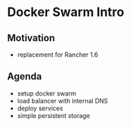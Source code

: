 # Docker Swarm Intro

## Motivation

- replacement for Rancher 1.6

## Agenda
 
- setup docker swarm 
- load balancer with internal DNS
- deploy services
- simple persistent storage
